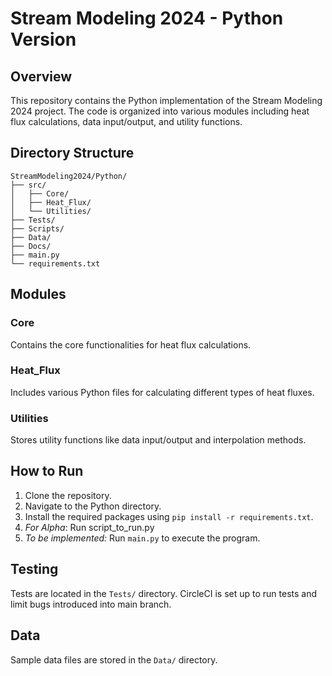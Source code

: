 # Stream Modeling 2024 - Python Version

## Overview

This repository contains the Python implementation of the Stream Modeling 2024 project. The code is organized into various modules including heat flux calculations, data input/output, and utility functions.

## Directory Structure

    StreamModeling2024/Python/
    ├── src/
    │   ├── Core/
    │   ├── Heat_Flux/
    │   └── Utilities/
    ├── Tests/
    ├── Scripts/
    ├── Data/
    ├── Docs/
    ├── main.py
    └── requirements.txt


## Modules

### Core

Contains the core functionalities for heat flux calculations.

### Heat_Flux

Includes various Python files for calculating different types of heat fluxes.

### Utilities

Stores utility functions like data input/output and interpolation methods.

## How to Run

1. Clone the repository.
2. Navigate to the Python directory.
3. Install the required packages using `pip install -r requirements.txt`.
4. *For Alpha*: Run script_to_run.py
5. *To be implemented:* Run `main.py` to execute the program.

## Testing

Tests are located in the `Tests/` directory. CircleCI is set up to run tests and limit bugs introduced into main branch. 

## Data

Sample data files are stored in the `Data/` directory.

